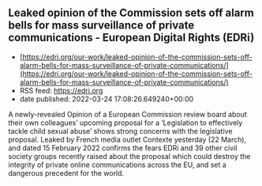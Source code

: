 ## Leaked opinion of the Commission sets off alarm bells for mass surveillance of private communications - European Digital Rights (EDRi)
 - [https://edri.org/our-work/leaked-opinion-of-the-commission-sets-off-alarm-bells-for-mass-surveillance-of-private-communications/](https://edri.org/our-work/leaked-opinion-of-the-commission-sets-off-alarm-bells-for-mass-surveillance-of-private-communications/)
 - RSS feed: https://edri.org
 - date published: 2022-03-24 17:08:26.649240+00:00

A newly-revealed Opinion of a European Commission review board about their own colleagues’ upcoming proposal for a ‘Legislation to effectively tackle child sexual abuse’ shows strong concerns with the legislative proposal. Leaked by French media outlet Contexte yesterday (22 March), and dated 15 February 2022 confirms the fears EDRi and 39 other civil society groups recently raised about the proposal which could destroy the integrity of private online communications across the EU, and set a dangerous precedent for the world.


